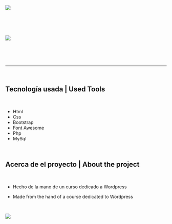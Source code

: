 ![](https://i.ibb.co/KjDKJNW/Header-Footer.png)

<br>
<br>
<br>

![](https://i.ibb.co/txgpz0s/Logo-Ec.png)

<br>
<br>
<br>

----

<br>

<h2>Tecnología usada         |       Used Tools</h2>

<br>

- Html
- Css
- Bootstrap
- Font Awesome
- Php
- MySql

     
<br>

<h2>Acerca de el proyecto         |       About the project</h2>

<br>

* Hecho de la mano de un curso dedicado a Wordpress

* Made from the hand of a course dedicated to Wordpress

<br>

![](https://i.ibb.co/KjDKJNW/Header-Footer.png)
